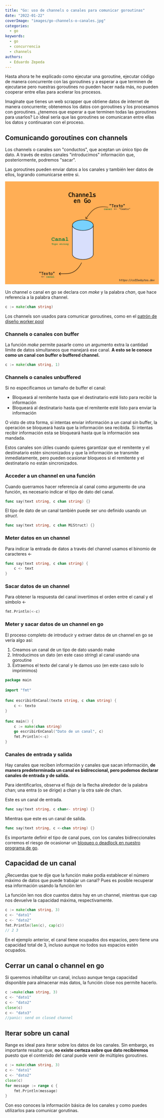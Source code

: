 ```yaml
---
title: "Go: uso de channels o canales para comunicar goroutinas"
date: "2022-01-22"
coverImage: "images/go-channels-o-canales.jpg"
categories:
  - go
keywords:
  - go
  - concurrencia
  - channels
authors:
  - Eduardo Zepeda
---
```


Hasta ahora te he explicado como ejecutar una goroutine, ejecutar código de
manera concurrente con las goroutines y a esperar a que terminen de ejecutarse
pero nuestras goroutines no pueden hacer nada más, no pueden cooperar entre
ellas para acelerar los procesos.

Imagínate que tienes un web scrapper que obtiene datos de internet de manera
concurrente; obtenemos los datos con goroutines y los procesamos con goroutines.
¿tenemos que esperar a que terminen todas las goroutines para usarlos? Lo ideal
sería que las goroutines se comunicaran entre ellas los datos y continuaran con
el proceso.

## Comunicando goroutines con channels

Los channels o canales son "conductos", que aceptan un único tipo de dato. A
través de estos canales "introducimos" información que, posteriormente, podremos
"sacar".

Las goroutines pueden enviar datos a los canales y también leer datos de ellos,
logrando comunicarse entre si.

![Esquema del funcionamiento de un channel en go](images/channels-en-go.jpg
"Esquema básico del funcionamiento de los channels o canales en Go")


Un channel o canal en go se declara con *make* y la palabra *chan*, que hace
referencia a la palabra channel.

```go
c := make(chan string)
```

Los channels son usados para comunicar goroutines, como en el [patrón de diseño worker pool](/explicacion-del-patron-de-diseno-worker-pool/)

### Channels o canales con buffer

La función *make* permite pasarle como un argumento extra la cantidad límite de
datos simultaneos que manejará ese canal. **A esto se le conoce como un canal
con buffer o buffered channel.**

```go
c := make(chan string, 1)
```

### Channels o canales unbuffered

Si no especificamos un tamaño de buffer el canal:

- Bloqueará al remitente hasta que el destinatario esté listo para recibir la información
- Bloqueará al destinatario hasta que el remitente esté listo para enviar la información

O visto de otra forma, si intentas enviar información a un canal sin buffer, la operación se bloqueará  hasta que la información sea recibida. Si intentas recibir información esta se bloqueará hasta que la información sea mandada.

Estos canales son útiles cuando quieres garantizar que el remitente y el destinatario estén sincronizados y que la información se transmite inmediatamente, pero pueden ocasionar bloqueos si el remitente y el destinatario no están sincronizados.

### Acceder a un channel en una función

Cuando querramos hacer referencia al canal como argumento de una función, es
necesario indicar el tipo de dato del canal.

```go
func say(text string, c chan string) {}
```

El tipo de dato de un canal también puede ser uno definido usando un _struct_.

```go
func say(text string, c chan MiStruct) {}
```

### Meter datos en un channel

Para indicar la entrada de datos a través del channel usamos el binomio de caracteres <-

```go
func say(text string, c chan string) {
    c <- text
}
```

### Sacar datos de un channel

Para obtener la respuesta del canal invertimos el orden entre el canal y el
símbolo <-

```go
fmt.Println(<-c)
```

### Meter y sacar datos de un channel en go

El proceso completo de introducir y extraer datos de un channel en go se vería
algo así:

1. Creamos un canal de un tipo de dato usando make
2. Introducimos un dato (en este caso _string_) al canal usando una
   goroutine
3. Extraemos el texto del canal y le damos uso (en este caso solo lo imprimimos)

```go
package main

import "fmt"

func escribirEnCanal(texto string, c chan string) {
	c <- texto
}

func main() {
	c := make(chan string)
	go escribirEnCanal("Dato de un canal", c)
	fmt.Println(<-c)
}
```

### Canales de entrada y salida

Hay canales que reciben información y canales que sacan información, **de manera
predeterminada un canal es bidireccional, pero podemos declarar canales de
entrada y de salida.**

Para identificarlos, observa el flujo de la flecha alrededor de la palabra chan;
una entra (o se dirige) a chan y la otra sale de chan.

Este es un canal de entrada.

```go
func say(text string, c chan<- string) {}
```

Mientras que este es un canal de salida.

```go
func say(text string, c <-chan string) {}
```

Es importante definir el tipo de canal pues, con los canales bidireccionales
corremos el riesgo de ocasionar un [bloqueo o deadlock en nuestro programa de go](/go-channels-entendiendo-los-deadlocks-o-puntos-muertos/).

## Capacidad de un canal

¿Recuerdas que te dije que la función make podía establecer el número máximo de
datos que puede trabajar un canal? Pues es posible recuperar esa información usando la función len

La función len nos dice cuantos datos hay en un channel, mientras que cap nos devuelve la
capacidad máxima, respectivamente.

```go
c := make(chan string, 3)
c <- "dato1"
c <- "dato2"
fmt.Println(len(c), cap(c))
// 2 3
```

En el ejemplo anterior, el canal tiene ocupados dos espacios, pero tiene una capacidad total de 3, incluso aunque no todos sus espacios estén ocupados.

## Cerrar un canal o channel en go

Si queremos inhabilitar un canal, incluso aunque tenga capacidad disponible para
almacenar más datos, la función close nos permite hacerlo.

```go
c :=make(chan string, 3) 
c <- "dato1" 
c <- "dato2" 
close(c)
c <- "dato3"
//panic: send on closed channel
```

## Iterar sobre un canal

Range es ideal para iterar sobre los datos de los canales. Sin embargo, es importante resaltar que, **no
existe certeza sobre que dato recibiremos** puesto que el contenido del canal
puede venir de múltiples goroutines.

```go
c := make(chan string, 3)
c <- "dato1"
c <- "dato2"
close(c)
for message := range c {
	fmt.Println(message)
}
```

Con eso conoces la información básica de los canales y como puedes utilizarlos para comunicar gorutinas.
